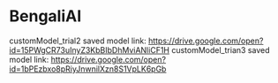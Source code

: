 # BengaliAI

customModel_trial2 saved model link: https://drive.google.com/open?id=15PWgCR73uInyZ3KbBIbDhMviANliCF1H
customModel_trian3 saved model link: https://drive.google.com/open?id=1bPEzbxo8pRiyJnwnilXzn8S1VpLK6pGb
